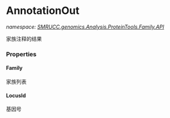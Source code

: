 ﻿# AnnotationOut
_namespace: [SMRUCC.genomics.Analysis.ProteinTools.Family.API](./index.md)_

家族注释的结果




### Properties

#### Family
家族列表
#### LocusId
基因号
